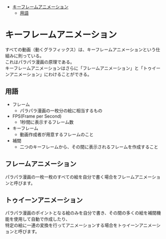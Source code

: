 <!-- TOC depthFrom:1 depthTo:6 withLinks:1 updateOnSave:1 orderedList:0 -->

- [キーフレームアニメーション](#)
	- [用語](#用語)

<!-- /TOC -->


# キーフレームアニメーション

すべての動画（動くグラフィックス）は、キーフレームアニメーションという仕組みに則っている。  
これはパラパラ漫画の原理である。  
キーフレームアニメーションはさらに「フレームアニメーション」と「トゥイーンアニメーション」にわけることができる。


## 用語

- フレーム
  - パラパラ漫画の一枚分の絵に相当するもの
- FPS(Frame per Second)
  - 1秒間に表示するフレーム数
- キーフレーム
  - 動画作成者が用意するフレームのこと
- 補間
  - 二つのキーフレームから、その間に表示されるフレームを作成すること


## フレームアニメーション

パラパラ漫画の一枚一枚のすべての絵を自分で書く場合をフレームアニメーションと呼びます。


## トゥイーンアニメーション

パラパラ漫画のポイントとなる絵のみを自分で書き、その間の多くの絵を補間機能を使用して自動で作成したり、  
特定の絵に一連の変換を行ってアニメーションする場合をトゥイーンアニメーションと呼びます。
